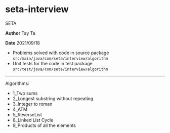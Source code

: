 # seta-interview
SETA

**Author** Tay Ta

**Date** 2021/09/18

- Problems solved with code in source package `src/main/java/com/seta/interview/algorithm`
- Unit tests for the code in test package `src/test/java/com/seta/interview/algorithm`


---
Algorithms:
  - 1_Two sums
  - 2_Longest substring without repeating
  - 3_Integer to roman
  - 4_ATM
  - 5_ReverseList
  - 8_Linked List Cycle
  - 9_Products of all the elements

